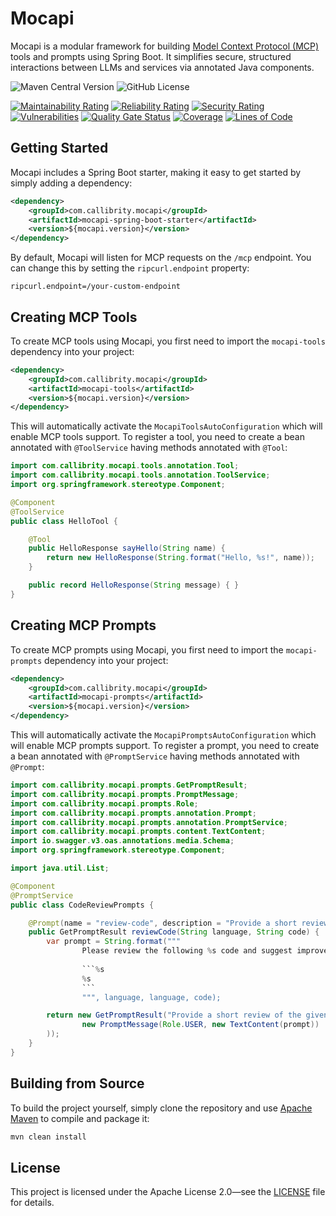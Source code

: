 # Mocapi

Mocapi is a modular framework for building [Model Context Protocol (MCP)](https://modelcontextprotocol.io/specification/2025-06-18) tools and prompts using Spring Boot. It simplifies secure, structured interactions between LLMs and services via annotated Java components.

![Maven Central Version](https://img.shields.io/maven-central/v/com.callibrity.mocapi/mocapi-parent)
![GitHub License](https://img.shields.io/github/license/callibrity/mocapi)

[![Maintainability Rating](https://sonarcloud.io/api/project_badges/measure?project=callibrity_mocapi&metric=sqale_rating)](https://sonarcloud.io/summary/new_code?id=callibrity_mocapi)
[![Reliability Rating](https://sonarcloud.io/api/project_badges/measure?project=callibrity_mocapi&metric=reliability_rating)](https://sonarcloud.io/summary/new_code?id=callibrity_mocapi)
[![Security Rating](https://sonarcloud.io/api/project_badges/measure?project=callibrity_mocapi&metric=security_rating)](https://sonarcloud.io/summary/new_code?id=callibrity_mocapi)
[![Vulnerabilities](https://sonarcloud.io/api/project_badges/measure?project=callibrity_mocapi&metric=vulnerabilities)](https://sonarcloud.io/summary/new_code?id=callibrity_mocapi)
[![Quality Gate Status](https://sonarcloud.io/api/project_badges/measure?project=callibrity_mocapi&metric=alert_status)](https://sonarcloud.io/summary/new_code?id=callibrity_mocapi)
[![Coverage](https://sonarcloud.io/api/project_badges/measure?project=callibrity_mocapi&metric=coverage)](https://sonarcloud.io/summary/new_code?id=callibrity_mocapi)
[![Lines of Code](https://sonarcloud.io/api/project_badges/measure?project=callibrity_mocapi&metric=ncloc)](https://sonarcloud.io/summary/new_code?id=callibrity_mocapi)

## Getting Started

Mocapi includes a Spring Boot starter, making it easy to get started by simply adding a dependency:

```xml
<dependency>
    <groupId>com.callibrity.mocapi</groupId>
    <artifactId>mocapi-spring-boot-starter</artifactId>
    <version>${mocapi.version}</version>
</dependency>
```
By default, Mocapi will listen for MCP requests on the `/mcp` endpoint. You can change this by setting the `ripcurl.endpoint` property:

```properties
ripcurl.endpoint=/your-custom-endpoint
```

## Creating MCP Tools

To create MCP tools using Mocapi, you first need to import the `mocapi-tools` dependency into your project:

```xml
<dependency>
    <groupId>com.callibrity.mocapi</groupId>
    <artifactId>mocapi-tools</artifactId>
    <version>${mocapi.version}</version>
</dependency>
```

This will automatically activate the `MocapiToolsAutoConfiguration` which will enable MCP tools support. To register a
tool, you need to create a bean annotated with `@ToolService` having methods annotated with `@Tool`:

```java
import com.callibrity.mocapi.tools.annotation.Tool;
import com.callibrity.mocapi.tools.annotation.ToolService;
import org.springframework.stereotype.Component;

@Component
@ToolService
public class HelloTool {

    @Tool
    public HelloResponse sayHello(String name) {
        return new HelloResponse(String.format("Hello, %s!", name));
    }

    public record HelloResponse(String message) { }
}
```

## Creating MCP Prompts

To create MCP prompts using Mocapi, you first need to import the `mocapi-prompts` dependency into your project:

```xml
<dependency>
    <groupId>com.callibrity.mocapi</groupId>
    <artifactId>mocapi-prompts</artifactId>
    <version>${mocapi.version}</version>
</dependency>
```

This will automatically activate the `MocapiPromptsAutoConfiguration` which will enable MCP prompts support. To register a
prompt, you need to create a bean annotated with `@PromptService` having methods annotated with `@Prompt`:

```java
import com.callibrity.mocapi.prompts.GetPromptResult;
import com.callibrity.mocapi.prompts.PromptMessage;
import com.callibrity.mocapi.prompts.Role;
import com.callibrity.mocapi.prompts.annotation.Prompt;
import com.callibrity.mocapi.prompts.annotation.PromptService;
import com.callibrity.mocapi.prompts.content.TextContent;
import io.swagger.v3.oas.annotations.media.Schema;
import org.springframework.stereotype.Component;

import java.util.List;

@Component
@PromptService
public class CodeReviewPrompts {

    @Prompt(name = "review-code", description = "Provide a short review of the given code snippet")
    public GetPromptResult reviewCode(String language, String code) {
        var prompt = String.format("""
                Please review the following %s code and suggest improvements:
                
                ```%s
                %s
                ```
                """, language, language, code);

        return new GetPromptResult("Provide a short review of the given code snippet", List.of(
                new PromptMessage(Role.USER, new TextContent(prompt))
        ));
    }
}
```

## Building from Source

To build the project yourself, simply clone the repository and use [Apache Maven](https://maven.apache.org/) to compile and package it:

```bash
mvn clean install
```

## License

This project is licensed under the Apache License 2.0—see the [LICENSE](LICENSE) file for details.
